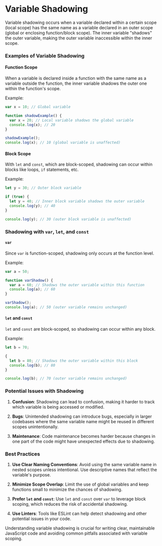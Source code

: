 # Variable Shadowing

Variable shadowing occurs when a variable declared within a certain scope (local scope) has the same name as a variable declared in an outer scope (global or enclosing function/block scope). The inner variable "shadows" the outer variable, making the outer variable inaccessible within the inner scope.

### Examples of Variable Shadowing

#### Function Scope

When a variable is declared inside a function with the same name as a variable outside the function, the inner variable shadows the outer one within the function's scope.

Example:

```javascript
var x = 10; // Global variable

function shadowExample() {
  var x = 20; // Local variable shadows the global variable
  console.log(x); // 20
}

shadowExample();
console.log(x); // 10 (global variable is unaffected)
```

#### Block Scope

With `let` and `const`, which are block-scoped, shadowing can occur within blocks like loops, `if` statements, etc.

Example:

```javascript
let y = 30; // Outer block variable

if (true) {
  let y = 40; // Inner block variable shadows the outer variable
  console.log(y); // 40
}

console.log(y); // 30 (outer block variable is unaffected)
```

### Shadowing with `var`, `let`, and `const`

#### `var`

Since `var` is function-scoped, shadowing only occurs at the function level.

Example:

```javascript
var a = 50;

function varShadow() {
  var a = 60; // Shadows the outer variable within this function
  console.log(a); // 60
}

varShadow();
console.log(a); // 50 (outer variable remains unchanged)
```

#### `let` and `const`

`let` and `const` are block-scoped, so shadowing can occur within any block.

Example:

```javascript
let b = 70;

{
  let b = 80; // Shadows the outer variable within this block
  console.log(b); // 80
}

console.log(b); // 70 (outer variable remains unchanged)
```

### Potential Issues with Shadowing

1. **Confusion**: Shadowing can lead to confusion, making it harder to track which variable is being accessed or modified.

2. **Bugs**: Unintended shadowing can introduce bugs, especially in larger codebases where the same variable name might be reused in different scopes unintentionally.

3. **Maintenance**: Code maintenance becomes harder because changes in one part of the code might have unexpected effects due to shadowing.

### Best Practices

1. **Use Clear Naming Conventions**: Avoid using the same variable name in nested scopes unless intentional. Use descriptive names that reflect the variable's purpose.

2. **Minimize Scope Overlap**: Limit the use of global variables and keep functions small to minimize the chances of shadowing.

3. **Prefer `let` and `const`**: Use `let` and `const` over `var` to leverage block scoping, which reduces the risk of accidental shadowing.

4. **Use Linters**: Tools like ESLint can help detect shadowing and other potential issues in your code.

Understanding variable shadowing is crucial for writing clear, maintainable JavaScript code and avoiding common pitfalls associated with variable scoping.
